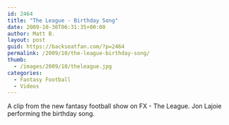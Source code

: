 ```yaml
---
id: 2464
title: "The League - Birthday Song"
date: 2009-10-30T06:31:35+00:00
author: Matt B.
layout: post
guid: https://backseatfan.com/?p=2464
permalink: /2009/10/the-league-birthday-song/
thumb:
  - /images/2009/10/theleague.jpg
categories:
  - Fantasy Football
  - Videos
---
```


<div class="entry">
  <p>
    A clip from the new fantasy football show on FX - The League. Jon Lajoie performing the birthday song.
  </p>

  <p>
  </p>
</div>
